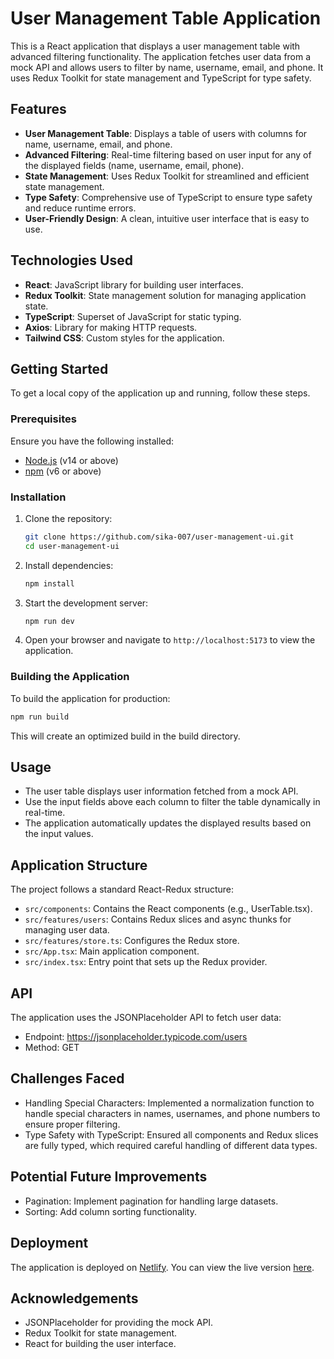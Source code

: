 # User Management Table Application

This is a React application that displays a user management table with advanced filtering functionality. The application fetches user data from a mock API and allows users to filter by name, username, email, and phone. It uses Redux Toolkit for state management and TypeScript for type safety.

## Features

- **User Management Table**: Displays a table of users with columns for name, username, email, and phone.
- **Advanced Filtering**: Real-time filtering based on user input for any of the displayed fields (name, username, email, phone).
- **State Management**: Uses Redux Toolkit for streamlined and efficient state management.
- **Type Safety**: Comprehensive use of TypeScript to ensure type safety and reduce runtime errors.
- **User-Friendly Design**: A clean, intuitive user interface that is easy to use.

## Technologies Used

- **React**: JavaScript library for building user interfaces.
- **Redux Toolkit**: State management solution for managing application state.
- **TypeScript**: Superset of JavaScript for static typing.
- **Axios**: Library for making HTTP requests.
- **Tailwind CSS**: Custom styles for the application.

## Getting Started

To get a local copy of the application up and running, follow these steps.

### Prerequisites

Ensure you have the following installed:

- [Node.js](https://nodejs.org/en/download/) (v14 or above)
- [npm](https://www.npmjs.com/get-npm) (v6 or above)

### Installation

1. Clone the repository:

    ```bash
    git clone https://github.com/sika-007/user-management-ui.git
    cd user-management-ui
    ```

2. Install dependencies:

    ```bash
    npm install
    ```

3. Start the development server:

    ```bash
    npm run dev
    ```

4. Open your browser and navigate to `http://localhost:5173` to view the application.

### Building the Application

To build the application for production:

```bash
npm run build
```
This will create an optimized build in the build directory.

## Usage
- The user table displays user information fetched from a mock API.
- Use the input fields above each column to filter the table dynamically in real-time.
- The application automatically updates the displayed results based on the input values.

## Application Structure
The project follows a standard React-Redux structure:
- `src/components`: Contains the React components (e.g., UserTable.tsx).
- `src/features/users`: Contains Redux slices and async thunks for managing user data.
- `src/features/store.ts`: Configures the Redux store.
- `src/App.tsx`: Main application component.
- `src/index.tsx`: Entry point that sets up the Redux provider.

## API
The application uses the JSONPlaceholder API to fetch user data:
- Endpoint: https://jsonplaceholder.typicode.com/users
- Method: GET

## Challenges Faced
- Handling Special Characters: Implemented a normalization function to handle special characters in names, usernames, and phone numbers to ensure proper filtering.
- Type Safety with TypeScript: Ensured all components and Redux slices are fully typed, which required careful handling of different data types.

## Potential Future Improvements
- Pagination: Implement pagination for handling large datasets.
- Sorting: Add column sorting functionality.

## Deployment
The application is deployed on [Netlify](https://app.netlify.com/). You can view the live version [here](https://user-managment-ui.netlify.app/).

## Acknowledgements
- JSONPlaceholder for providing the mock API.
- Redux Toolkit for state management.
- React for building the user interface.
